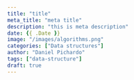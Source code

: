 ```yaml
---
title: "title"
meta_title: "meta title"
description: "this is meta description"
date: {{ .Date }}
image: "/images/algorithms.png"
categories: ["Data structures"]
author: "Daniel Pichardo"
tags: ["data-structure"]
draft: true
---
```

